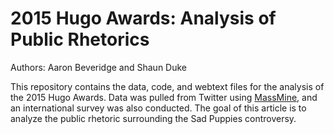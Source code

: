# 2015 Hugo Awards: Analysis of Public Rhetorics

Authors: Aaron Beveridge and Shaun Duke

This repository contains the data, code, and webtext files for the analysis of the 2015 Hugo Awards. Data was pulled from Twitter using [MassMine](http://www.massmine.org), and an international survey was also conducted. The goal of this article is to analyze the public rhetoric surrounding the Sad Puppies controversy.

